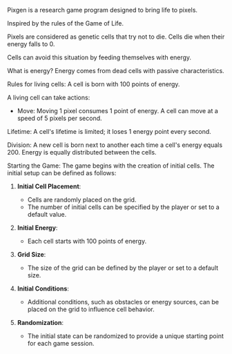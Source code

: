 Pixgen is a research game program designed to bring life to pixels.

Inspired by the rules of the Game of Life.

Pixels are considered as genetic cells that try not to die.
Cells die when their energy falls to 0.

Cells can avoid this situation by feeding themselves with energy.

What is energy?
Energy comes from dead cells with passive characteristics.

Rules for living cells:
A cell is born with 100 points of energy.

A living cell can take actions:
- Move: Moving 1 pixel consumes 1 point of energy. A cell can move at a speed of 5 pixels per second.

Lifetime:
A cell's lifetime is limited; it loses 1 energy point every second.

Division:
A new cell is born next to another each time a cell's energy equals 200. Energy is equally distributed between the cells.

Starting the Game:
The game begins with the creation of initial cells. The initial setup can be defined as follows:

1. **Initial Cell Placement**:
   - Cells are randomly placed on the grid.
   - The number of initial cells can be specified by the player or set to a default value.

2. **Initial Energy**:
   - Each cell starts with 100 points of energy.

3. **Grid Size**:
   - The size of the grid can be defined by the player or set to a default size.

4. **Initial Conditions**:
   - Additional conditions, such as obstacles or energy sources, can be placed on the grid to influence cell behavior.

5. **Randomization**:
   - The initial state can be randomized to provide a unique starting point for each game session.

